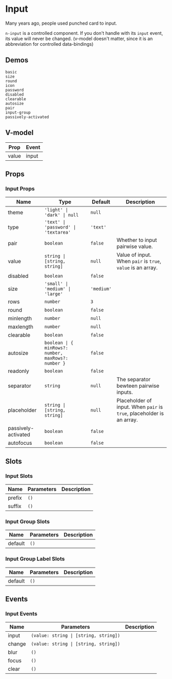 # Input
Many years ago, people used punched card to input.

<n-alert title="Caveat" type="warning">`n-input` is a controlled component. If you don't handle with its `input` event, its value will never be changed. (v-model doesn't matter, since it is an abbreviation for controlled data-bindings)</n-alert>
## Demos
```demo
basic
size
round
icon
password
disabled
clearable
autosize
pair
input-group
passively-activated
```
## V-model
|Prop|Event|
|-|-|
|value|input|

## Props
### Input Props
|Name|Type|Default|Description|
|-|-|-|-|
|theme|`'light' \| 'dark' \| null`|`null`||
|type|`'text' \| 'password' \| 'textarea'`|`'text'`||
|pair|`boolean`|`false`|Whether to input pairwise value.|
|value|`string \| [string, string]`|`null`|Value of input. When `pair` is `true`, `value` is an array.|
|disabled|`boolean`|`false`||
|size|`'small' \| 'medium' \| 'large'`|`'medium'`||
|rows|`number`|`3`||
|round|`boolean`|`false`||
|minlength|`number`|`null`||
|maxlength|`number`|`null`||
|clearable|`boolean`|`false`||
|autosize|`boolean \| { minRows?: number, maxRows?: number }`|`false`||
|readonly|`boolean`|`false`||
|separator|`string`|`null`|The separator bewteen pairwise inputs.|
|placeholder|`string \| [string, string]`|`null`|Placeholder of input. When `pair` is `true`, placeholder is an array.|
|passively-activated|`boolean`|`false`||
|autofocus|`boolean`|`false`||

## Slots
### Input Slots
|Name|Parameters|Description|
|-|-|-|
|prefix|`()`||
|suffix|`()`||

### Input Group Slots
|Name|Parameters|Description|
|-|-|-|
|default|`()`||

### Input Group Label Slots
|Name|Parameters|Description|
|-|-|-|
|default|`()`||

## Events
### Input Events
|Name|Parameters|Description|
|-|-|-|
|input|`(value: string \| [string, string])`||
|change|`(value: string \| [string, string])`||
|blur|`()`||
|focus|`()`||
|clear|`()`||
